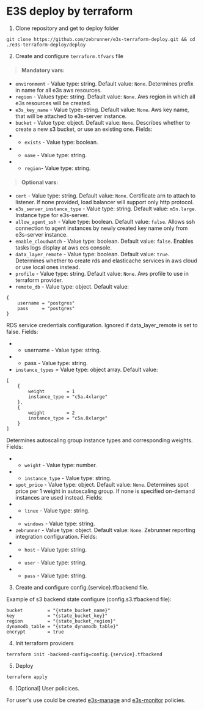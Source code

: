 # E3S deploy by terraform

1. Clone repository and get to deploy folder

```
git clone https://github.com/zebrunner/e3s-terraform-deploy.git && cd ./e3s-terraform-deploy/deploy
```

2. Create and configure `terraform.tfvars` file

> #### Mandatory vars:

* `environment` - Value type: string. Default value: `None`. Determines prefix in name for all e3s aws resources.
* `region` - Values type: string. Default value: `None`. Aws region in which all e3s resources will be created.
* `e3s_key_name` - Value type: string. Default value: `None`. Aws key name, that will be attached to e3s-server instance.
* `bucket` - Value type: object. Default value: `None`. Describes whether to create a new s3 bucket, or use an existing one. Fields:
* * `exists` - Value type: boolean.
* * `name` - Value type: string. 
* * `region`- Value type: string. 

> #### Optional vars:

* `cert` - Value type: string. Default value: `None`. Certificate arn to attach to listener. If none provided, load balancer will support only http protocol.
* `e3s_server_instance_type` - Value type: string. Default value: `m5n.large`. Instance type for e3s-server.
* `allow_agent_ssh` - Value type: boolean. Default value: `false`. Allows ssh connection to agent instances by newly created key name only from e3s-server instance.
* `enable_cloudwatch` - Value type: boolean. Default value: `false`. Enables tasks logs display at aws ecs console.
* `data_layer_remote` - Value type: boolean. Default value: `true`. Determines whether to create rds and elasticache services in aws cloud or use local ones instead.
* `profile` - Value type: string. Default value: `None`. Aws profile to use in terraform provider.
* `remote_db` - Value type: object. Default value: 
```
{
    username = "postgres"
    pass     = "postgres"
}
```
RDS service credentials configuration. Ignored if data_layer_remote is set to false. Fields:
* * username - Value type: string.
* * pass - Value type: string.
* `instance_types` =  Value type: object array. Default value:
```
[
    {
        weight        = 1
        instance_type = "c5a.4xlarge"
    },
    {
        weight        = 2
        instance_type = "c5a.8xlarge"
    }
]
```
Determines autoscaling group instance types and corresponding weights. Fields:
* * `weight` - Value type: number.
* * `instance_type` - Value type: string.
* `spot_price` - Value type: object. Default value: `None`. Determines spot price per 1 weight in autoscaling group. If none is specified on-demand instances are used instead. Fields:
* * `linux` - Value type: string.
* * `windows` - Value type: string.
* `zebrunner` - Value type: object. Default value: `None`. Zebrunner reporting integration configuration. Fields:
* * `host` - Value type: string.
* * `user` - Value type: string.
* * `pass` - Value type: string.

3. Create and configure config.{service}.tfbackend file.

Example of s3 backend state configure (config.s3.tfbackend file):

```
bucket         = "{state_bucket_name}"
key            = "{state_bucket_key}"
region         = "{state_bucket_region}"
dynamodb_table = "{state_dynamodb_table}"
encrypt        = true
```

4. Init terraform providers

```
terraform init -backend-config=config.{service}.tfbackend
```

5. Deploy

```
terraform apply
```

6. [Optional] User policices.

For user's use could be created [e3s-manage](policices/e3s-manage-policy.json) and [e3s-monitor](policices/e3s-monitor-policy.json) policies.
